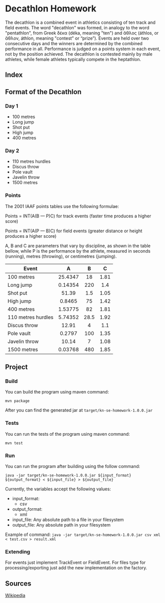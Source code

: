 # Decathlon Homework
The decathlon is a combined event in athletics consisting of ten track and field events. The word "decathlon" was formed, in analogy to the word "pentathlon", from Greek δέκα (déka, meaning "ten") and ἄθλος (áthlos, or ἄθλον, áthlon, meaning "contest" or “prize”). Events are held over two consecutive days and the winners are determined by the combined performance in all. Performance is judged on a points system in each event, not by the position achieved. The decathlon is contested mainly by male athletes, while female athletes typically compete in the heptathlon.

## Index

## Format of the Decathlon

### Day 1
* 100 metres
* Long jump
* Shot put
* High jump
* 400 metres
### Day 2
* 110 metres hurdles
* Discus throw
* Pole vault
* Javelin throw
* 1500 metres

### Points
The 2001 IAAF points tables use the following formulae:

Points = INT(A(B — P)C) for track events (faster time produces a higher score)

Points = INT(A(P — B)C) for field events (greater distance or height produces a higher score)

A, B and C are parameters that vary by discipline, as shown in the table bellow, while P is the performance by the athlete, measured in seconds (running), metres (throwing), or centimetres (jumping).

| Event              |    A    |   B  |   C  |
|--------------------|:-------:|:----:|:----:|
| 100 metres         | 25.4347 | 18   | 1.81 |
| Long jump          | 0.14354 | 220  | 1.4  |
| Shot put           | 51.39   | 1.5  | 1.05 |
| High jump          | 0.8465  | 75   | 1.42 |
| 400 metres         | 1.53775 | 82   | 1.81 |
| 110 metres hurdles | 5.74352 | 28.5 | 1.92 |
| Discus throw       | 12.91   | 4    | 1.1  |
| Pole vault         | 0.2797  | 100  | 1.35 |
| Javelin throw      | 10.14   | 7    | 1.08 |
| 1500 metres        | 0.03768 | 480  | 1.85 |

## Project

### Build

You can build the program using maven command:
```
mvn package
```
After you can find the generated jar at `target/kn-se-homework-1.0.0.jar`

### Tests

You can run the tests of the program using maven command:
```
mvn test
```
### Run

You can run the program after building using the follow command:
```
java -jar target/kn-se-homework-1.0.0.jar ${input_format} ${output_format} < ${input_file} > ${output_file}
```
Currently, the variables accept the following values:
* input_format:
  * csv
* output_format:
  * xml
* input_file: Any absolute path to a file in your filesystem
* output_file: Any absolute path in your filesystem

Example of command: `java -jar target/kn-se-homework-1.0.0.jar csv xml < test.csv > result.xml`

### Extending
For events just implement TrackEvent or FieldEvent.
For files type for processing/exporting just add the new implementation on the factory.

## Sources

[Wikipedia](https://en.wikipedia.org/wiki/Decathlon)

